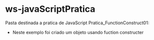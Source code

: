 # ws-javaScriptPratica
Pasta destinada a pratica de JavaScript
Pratica_FunctionConstruct01:
- Neste exemplo foi criado um objeto usando fuction constructer
